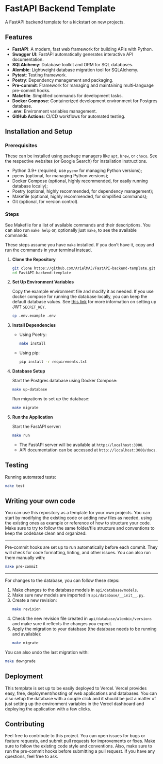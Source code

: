 # FastAPI Backend Template

A FastAPI backend template for a kickstart on new projects.

## Features

- **FastAPI**: A modern, fast web framework for building APIs with Python.
- **Swagger UI**: FastAPI automatically generates interactive API documentation.
- **SQLAlchemy**: Database toolkit and ORM for SQL databases.
- **Alembic**: Lightweight database migration tool for SQLAlchemy.
- **Pytest**: Testing framework.
- **Poetry**: Dependency management and packaging.
- **Pre-commit**: Framework for managing and maintaining multi-language pre-commit hooks.
- **Makefile**: Simplified commands for development tasks.
- **Docker Compose**: Containerized development environment for Postgres database.
- **.env**: Environment variables management.
- **GitHub Actions**: CI/CD workflows for automated testing.

## Installation and Setup

### Prerequisites

These can be installed using package managers like `apt`, `brew`, or `choco`. See the respective websites (or Google Search) for installation instructions.

- Python 3.9+ (required; use `pyenv` for managing Python versions);
- pyenv (optional, for managing Python versions);
- Docker Compose (optional, highly recommended, for easily running database locally);
- Poetry (optional, highly recommended, for dependency management);
- Makefile (optional, highly recommended, for simplified commands);
- Git (optional, for version control).

### Steps

See Makefile for a list of available commands and their descriptions. You can also run `make help` or, optionally just `make`, to see the available commands.

These steps assume you have `make` installed. If you don't have it, copy and run the commands in your terminal instead.

1. **Clone the Repository**

   ```bash
   git clone https://github.com/ArielMAJ/FastAPI-backend-template.git
   cd FastAPI-backend-template
   ```

2. **Set Up Environment Variables**

   Copy the example environment file and modify it as needed. If you use docker compose for running the database locally, you can keep the default database values. See [this link](https://fastapi.tiangolo.com/tutorial/security/oauth2-jwt/#handle-jwt-tokens) for more information on setting up JWT `SECRET_KEY`.

   ```bash
   cp .env.example .env
   ```

3. **Install Dependencies**

   - Using Poetry:

     ```bash
     make install
     ```

   - Using pip:

     ```bash
     pip install -r requirements.txt
     ```

4. **Database Setup**

   Start the Postgres database using Docker Compose:

   ```bash
   make up-database
   ```

   Run migrations to set up the database:

   ```bash
   make migrate
   ```

5. **Run the Application**

   Start the FastAPI server:

   ```bash
   make run
   ```

   - The FastAPI server will be available at `http://localhost:3000`.
   - API documentation can be accessed at `http://localhost:3000/docs`.

## Testing

Running automated tests:

```bash
make test
```

## Writing your own code

You can use this repository as a template for your own projects. You can start by modifying the existing code or adding new files as needed, using the existing ones as example or reference of how to structure your code. Make sure to try to follow the same folder/file structure and conventions to keep the codebase clean and organized.

---

Pre-commit hooks are set up to run automatically before each commit. They will check for code formatting, linting, and other issues. You can also run them manually with:

```bash
make pre-commit
```

---

For changes to the database, you can follow these steps:

1. Make changes to the database models in `api/database/models`.
2. Make sure new models are imported in `api/database/__init__.py`.
3. Create a new revision:
   ```bash
   make revision
   ```
4. Check the new revision file created in `api/database/alembic/versions` and make sure it reflects the changes you expect.
5. Apply the migration to your database (the database needs to be running and available):
   ```bash
   make migrate
   ```

You can also undo the last migration with:

```bash
make downgrade
```

## Deployment

This template is set up to be easily deployed to Vercel. Vercel provides easy, free, deployment/hosting of web applications and databases. You can also setup the database with a couple click and it should be just a matter of just setting up the environment variables in the Vercel dashboard and deploying the application with a few clicks.

## Contributing

Feel free to contribute to this project. You can open issues for bugs or feature requests, and submit pull requests for improvements or fixes. Make sure to follow the existing code style and conventions. Also, make sure to run the pre-commit hooks before submitting a pull request. If you have any questions, feel free to ask.
